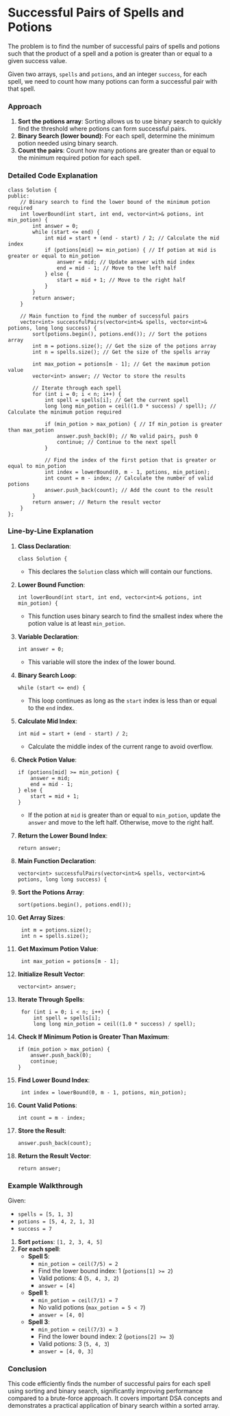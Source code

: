# Successful Pairs of Spells and Potions

The problem is to find the number of successful pairs of spells and potions such that the product of a spell and a potion is greater than or equal to a given success value.

Given two arrays, `spells` and `potions`, and an integer `success`, for each spell, we need to count how many potions can form a successful pair with that spell.

### Approach

1.  **Sort the potions array**: Sorting allows us to use binary search to quickly find the threshold where potions can form successful pairs.
2.  **Binary Search (lower bound)**: For each spell, determine the minimum potion needed using binary search.
3.  **Count the pairs**: Count how many potions are greater than or equal to the minimum required potion for each spell.

### Detailed Code Explanation

```
class Solution {
public:
    // Binary search to find the lower bound of the minimum potion required
    int lowerBound(int start, int end, vector<int>& potions, int min_potion) {
        int answer = 0;
        while (start <= end) {
            int mid = start + (end - start) / 2; // Calculate the mid index
            if (potions[mid] >= min_potion) { // If potion at mid is greater or equal to min_potion
                answer = mid; // Update answer with mid index
                end = mid - 1; // Move to the left half
            } else {
                start = mid + 1; // Move to the right half
            }
        }
        return answer;
    }

    // Main function to find the number of successful pairs
    vector<int> successfulPairs(vector<int>& spells, vector<int>& potions, long long success) {
        sort(potions.begin(), potions.end()); // Sort the potions array
        int m = potions.size(); // Get the size of the potions array
        int n = spells.size(); // Get the size of the spells array

        int max_potion = potions[m - 1]; // Get the maximum potion value
        vector<int> answer; // Vector to store the results

        // Iterate through each spell
        for (int i = 0; i < n; i++) {
            int spell = spells[i]; // Get the current spell
            long long min_potion = ceil((1.0 * success) / spell); // Calculate the minimum potion required

            if (min_potion > max_potion) { // If min_potion is greater than max_potion
                answer.push_back(0); // No valid pairs, push 0
                continue; // Continue to the next spell
            }

            // Find the index of the first potion that is greater or equal to min_potion
            int index = lowerBound(0, m - 1, potions, min_potion);
            int count = m - index; // Calculate the number of valid potions
            answer.push_back(count); // Add the count to the result
        }
        return answer; // Return the result vector
    }
};
``` 

### Line-by-Line Explanation

1.  **Class Declaration**:

    
    ```
    class Solution {
    ``` 
    
    -   This declares the `Solution` class which will contain our functions.
3.  **Lower Bound Function**:
    

    
    ```
    int lowerBound(int start, int end, vector<int>& potions, int min_potion) {
    ``` 
    
    -   This function uses binary search to find the smallest index where the potion value is at least `min_potion`.
4.  **Variable Declaration**:
    

    
    ```
    int answer = 0;
    ``` 
    
    -   This variable will store the index of the lower bound.
6.  **Binary Search Loop**:
    

    
    ```
    while (start <= end) {
    ``` 
    
    -   This loop continues as long as the `start` index is less than or equal to the `end` index.
7.  **Calculate Mid Index**:
    

    
	   ```
    int mid = start + (end - start) / 2;
	 ``` 
    
    -   Calculate the middle index of the current range to avoid overflow.
8.  **Check Potion Value**:
    

    
    ```
    if (potions[mid] >= min_potion) {
        answer = mid;
        end = mid - 1;
    } else {
        start = mid + 1;
    }
    ``` 
    
    -   If the potion at `mid` is greater than or equal to `min_potion`, update the `answer` and move to the left half. Otherwise, move to the right half.
9.  **Return the Lower Bound Index**:
    

    
    ```
    return answer;
    ``` 
    
10.  **Main Function Declaration**:

    
      ```
      vector<int> successfulPairs(vector<int>& spells, vector<int>& potions, long long success) {
      ``` 
    
11.  **Sort the Potions Array**:

    
      ```
      sort(potions.begin(), potions.end());
      ``` 
    
11.  **Get Array Sizes**:
  
    
	   ```
	    int m = potions.size();
	    int n = spells.size();
	   ``` 
    
12.  **Get Maximum Potion Value**:

	   ```
	    int max_potion = potions[m - 1];
	    ``` 
    
13.  **Initialize Result Vector**:
  
    
	    ```
     vector<int> answer;
     ``` 
    
15.  **Iterate Through Spells**:
    
	   ```
	    for (int i = 0; i < n; i++) {
	        int spell = spells[i];
	        long long min_potion = ceil((1.0 * success) / spell);
		``` 
    
16.  **Check If Minimum Potion is Greater Than Maximum**:
    
	    ```
	    if (min_potion > max_potion) {
	        answer.push_back(0);
	        continue;
	    }
		``` 
    
17.  **Find Lower Bound Index**:
    
	   ```
	    int index = lowerBound(0, m - 1, potions, min_potion);
	   ``` 
    
18.  **Count Valid Potions**:

    
      ```
      int count = m - index;
      ``` 
    
19.  **Store the Result**:
    
    
      ```
      answer.push_back(count);
      ``` 
    
20.  **Return the Result Vector**:

      ```
      return answer;
      ``` 
    

### Example Walkthrough

Given:

-   `spells = [5, 1, 3]`
-   `potions = [5, 4, 2, 1, 3]`
-   `success = 7`

1.  **Sort `potions`**: `[1, 2, 3, 4, 5]`
2.  **For each spell**:
    -   **Spell 5**:
        -   `min_potion = ceil(7/5) = 2`
        -   Find the lower bound index: 1 (`potions[1] >= 2`)
        -   Valid potions: 4 (`5, 4, 3, 2`)
        -   `answer = [4]`
    -   **Spell 1**:
        -   `min_potion = ceil(7/1) = 7`
        -   No valid potions (`max_potion = 5 < 7`)
        -   `answer = [4, 0]`
    -   **Spell 3**:
        -   `min_potion = ceil(7/3) = 3`
        -   Find the lower bound index: 2 (`potions[2] >= 3`)
        -   Valid potions: 3 (`5, 4, 3`)
        -   `answer = [4, 0, 3]`

### Conclusion

This code efficiently finds the number of successful pairs for each spell using sorting and binary search, significantly improving performance compared to a brute-force approach. It covers important DSA concepts and demonstrates a practical application of binary search within a sorted array.
